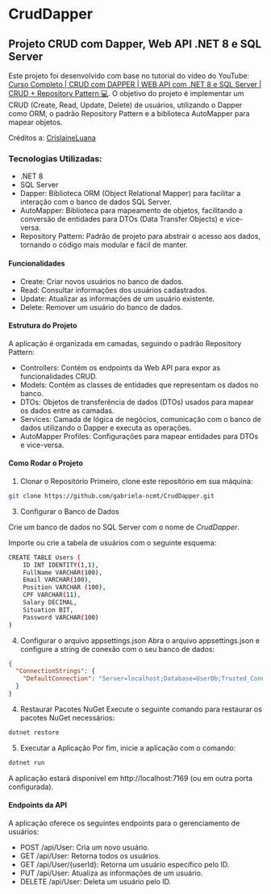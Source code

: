 # CrudDapper

## Projeto CRUD com Dapper, Web API .NET 8 e SQL Server

Este projeto foi desenvolvido com base no tutorial do vídeo do YouTube: [Curso Completo | CRUD com DAPPER | WEB API com .NET 8 e SQL Server | CRUD + Repository Pattern 💻](https://www.youtube.com/watch?v=mmFw3OXlouo). O objetivo do projeto é implementar um CRUD (Create, Read, Update, Delete) de usuários, utilizando o Dapper como ORM, o padrão Repository Pattern e a biblioteca AutoMapper para mapear objetos.

Créditos a: [CrislaineLuana](https://github.com/CrislaineLuana)

### Tecnologias Utilizadas: 
- .NET 8
- SQL Server
- Dapper: Biblioteca ORM (Object Relational Mapper) para facilitar a interação com o banco de dados SQL Server.
- AutoMapper: Biblioteca para mapeamento de objetos, facilitando a conversão de entidades para DTOs (Data Transfer Objects) e vice-versa.
- Repository Pattern: Padrão de projeto para abstrair o acesso aos dados, tornando o código mais modular e fácil de manter.
  
#### Funcionalidades
- Create: Criar novos usuários no banco de dados.
- Read: Consultar informações dos usuários cadastrados.
- Update: Atualizar as informações de um usuário existente.
- Delete: Remover um usuário do banco de dados.

#### Estrutura do Projeto
A aplicação é organizada em camadas, seguindo o padrão Repository Pattern:
- Controllers: Contém os endpoints da Web API para expor as funcionalidades CRUD.
- Models: Contém as classes de entidades que representam os dados no banco.
- DTOs: Objetos de transferência de dados (DTOs) usados para mapear os dados entre as camadas.
- Services: Camada de lógica de negócios, comunicação com o banco de dados utilizando o Dapper e executa as operações.
- AutoMapper Profiles: Configurações para mapear entidades para DTOs e vice-versa.

#### Como Rodar o Projeto
1. Clonar o Repositório
Primeiro, clone este repositório em sua máquina:

```bash
git clone https://github.com/gabriela-ncmt/CrudDapper.git
```
3. Configurar o Banco de Dados
   
Crie um banco de dados no SQL Server com o nome de *CrudDapper*.

Importe ou crie a tabela de usuários com o seguinte esquema:

```bash
CREATE TABLE Users (
	ID INT IDENTITY(1,1),
	FullName VARCHAR(100),
	Email VARCHAR(100),
	Position VARCHAR (100),
	CPF VARCHAR(11),
	Salary DECIMAL,
	Situation BIT, 
	Password VARCHAR(100)
)
```
4. Configurar o arquivo appsettings.json
Abra o arquivo appsettings.json e configure a string de conexão com o seu banco de dados:

```json
{
  "ConnectionStrings": {
    "DefaultConnection": "Server=localhost;Database=UserDb;Trusted_Connection=True;"
  }
}
```
4. Restaurar Pacotes NuGet
Execute o seguinte comando para restaurar os pacotes NuGet necessários:

```bash
dotnet restore
```
5. Executar a Aplicação
Por fim, inicie a aplicação com o comando:

```bash
dotnet run
```
A aplicação estará disponível em http://localhost:7169 (ou em outra porta configurada).

#### Endpoints da API
A aplicação oferece os seguintes endpoints para o gerenciamento de usuários:

- POST /api/User: Cria um novo usuário.
- GET /api/User: Retorna todos os usuários.
- GET /api/User/{userId}: Retorna um usuário específico pelo ID.
- PUT /api/User: Atualiza as informações de um usuário.
- DELETE /api/User: Deleta um usuário pelo ID.
